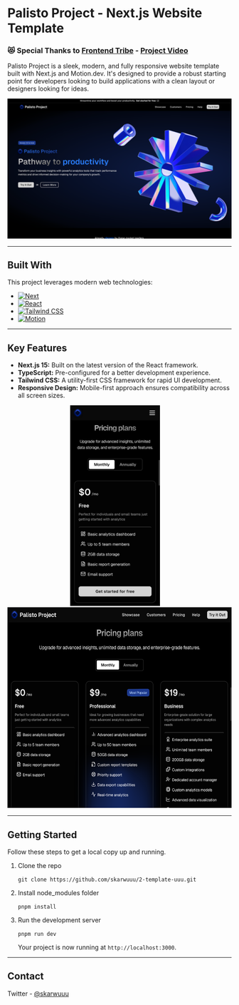# Palisto Project - Next.js Website Template

### 😻 Special Thanks to [Frontend Tribe](https://www.youtube.com/channel/UCKZZiXKJ8rU7LkRaTS2CDcA) - [Project Video](https://www.youtube.com/watch?v=7hi5zwO75yc)

Palisto Project is a sleek, modern, and fully responsive website template built with Next.js and Motion.dev. It's designed to provide a robust starting point for developers looking to build applications with a clean layout or designers looking for ideas.

![Palisto Project Screenshot](./public/screenshots/1.png)

---

## Built With

This project leverages modern web technologies:

- [![Next][Next.js]][Next-url]
- [![React][React.js]][React-url]
- [![Tailwind CSS][TailwindCSS]][TailwindCSS-url]
- [![Motion][Motion.dev]][Motion.dev-url]

<!-- MARKDOWN LINKS & IMAGES -->

[Next.js]: https://img.shields.io/badge/Next.js-000000?style=for-the-badge&logo=nextdotjs&logoColor=white
[Next-url]: https://nextjs.org/
[React.js]: https://img.shields.io/badge/React-20232A?style=for-the-badge&logo=react&logoColor=61DAFB
[React-url]: https://reactjs.org/
[TailwindCSS]: https://img.shields.io/badge/Tailwind_CSS-38B2AC?style=for-the-badge&logo=tailwind-css&logoColor=white
[TailwindCSS-url]: https://tailwindcss.com/
[Motion.dev]: https://img.shields.io/badge/Framer_Motion-0055FF?style=for-the-badge&logo=framer&logoColor=white
[Motion.dev-url]: https://motion.dev/

---

## Key Features

- **Next.js 15:** Built on the latest version of the React framework.
- **TypeScript:** Pre-configured for a better development experience.
- **Tailwind CSS:** A utility-first CSS framework for rapid UI development.
- **Responsive Design:** Mobile-first approach ensures compatibility across all screen sizes.

<div align="center">
 <img src="./public/screenshots/2.png" alt="Responsive Screenshot" height="450" style="margin-right: 20px">
 <img src="./public/screenshots/3.png" alt="Responsive Screenshot" height="450">
</div>

---

## Getting Started

Follow these steps to get a local copy up and running.

1.  Clone the repo
    ```
    git clone https://github.com/skarwuuu/2-template-uuu.git
    ```
2.  Install node_modules folder
    ```
    pnpm install
    ```
3.  Run the development server
    ```
    pnpm run dev
    ```
    Your project is now running at `http://localhost:3000`.

---

## Contact

Twitter - [@skarwuuu](https://x.com/skarwuuu)
